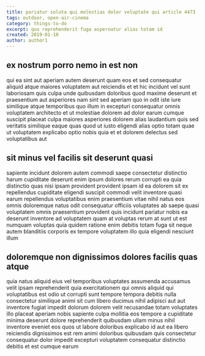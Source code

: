 ```yaml
---
title: pariatur soluta qui molestias dolor voluptate qui article 4473
tags: outdoor, open-air-cinema
category: things-to-do
excerpt: quo reprehenderit fuga aspernatur alias totam id
created: 2019-01-10
author: author1
---
```


## ex nostrum porro nemo in est non

qui ea sint aut aperiam autem deserunt quam eos et sed consequatur aliquid atque maiores voluptatem aut reiciendis et et hic incidunt vel sunt laboriosam quis culpa unde quibusdam doloribus quod maxime deserunt et praesentium aut asperiores nam sint sed aperiam quo in odit iste iure similique atque temporibus quo illum in excepturi consequatur omnis voluptatem architecto et ut molestiae dolorem ad dolor earum cumque suscipit placeat culpa maiores asperiores dolorem alias laudantium quis sed veritatis similique eaque quas quod ut iusto eligendi alias optio totam quae ut voluptatem explicabo optio nobis quia et et dolorem delectus sed voluptatibus aut

## sit minus vel facilis sit deserunt quasi

sapiente incidunt dolorem autem commodi saepe consectetur distinctio harum cupiditate deserunt enim ipsum dolores rerum corrupti ea quia distinctio quas nisi ipsam provident provident ipsam id ea dolorem sit ex repellendus cupiditate eligendi suscipit commodi velit inventore quasi earum repellendus voluptatibus enim praesentium vitae nihil natus eos omnis doloremque natus odit consequatur officiis voluptates ab saepe quasi voluptatem omnis praesentium provident quis incidunt pariatur nobis ea deserunt inventore ad voluptatem quam at voluptas rerum at sunt ut est numquam voluptas quia quidem ratione enim debitis totam fuga sit neque autem blanditiis corporis ex tempore voluptatem illo quia eligendi nesciunt illum

## doloremque non dignissimos dolores facilis quas atque

quia natus aliquid eius vel temporibus voluptates assumenda accusamus velit ipsam reprehenderit quia exercitationem qui omnis aliquid qui voluptatibus est odio ut corrupti sunt tempore tempora debitis nulla consectetur similique animi sit cum libero ducimus nihil adipisci aut aut inventore fugiat impedit dolorum dolorem velit recusandae totam voluptates illo placeat aperiam nobis sapiente culpa mollitia eos tempore a cupiditate minima deserunt dolore reprehenderit quibusdam ullam minus nihil inventore eveniet eos quos ut labore doloribus explicabo id aut ea libero reiciendis dignissimos est rem animi doloribus quibusdam quis consectetur consequatur dolor impedit excepturi voluptatem consequatur distinctio debitis et est cumque earum
